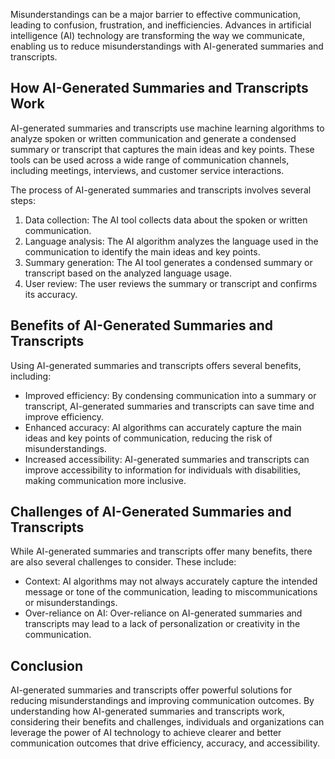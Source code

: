 

Misunderstandings can be a major barrier to effective communication, leading to confusion, frustration, and inefficiencies. Advances in artificial intelligence (AI) technology are transforming the way we communicate, enabling us to reduce misunderstandings with AI-generated summaries and transcripts.

How AI-Generated Summaries and Transcripts Work
-----------------------------------------------

AI-generated summaries and transcripts use machine learning algorithms to analyze spoken or written communication and generate a condensed summary or transcript that captures the main ideas and key points. These tools can be used across a wide range of communication channels, including meetings, interviews, and customer service interactions.

The process of AI-generated summaries and transcripts involves several steps:

1. Data collection: The AI tool collects data about the spoken or written communication.
2. Language analysis: The AI algorithm analyzes the language used in the communication to identify the main ideas and key points.
3. Summary generation: The AI tool generates a condensed summary or transcript based on the analyzed language usage.
4. User review: The user reviews the summary or transcript and confirms its accuracy.

Benefits of AI-Generated Summaries and Transcripts
--------------------------------------------------

Using AI-generated summaries and transcripts offers several benefits, including:

* Improved efficiency: By condensing communication into a summary or transcript, AI-generated summaries and transcripts can save time and improve efficiency.
* Enhanced accuracy: AI algorithms can accurately capture the main ideas and key points of communication, reducing the risk of misunderstandings.
* Increased accessibility: AI-generated summaries and transcripts can improve accessibility to information for individuals with disabilities, making communication more inclusive.

Challenges of AI-Generated Summaries and Transcripts
----------------------------------------------------

While AI-generated summaries and transcripts offer many benefits, there are also several challenges to consider. These include:

* Context: AI algorithms may not always accurately capture the intended message or tone of the communication, leading to miscommunications or misunderstandings.
* Over-reliance on AI: Over-reliance on AI-generated summaries and transcripts may lead to a lack of personalization or creativity in the communication.

Conclusion
----------

AI-generated summaries and transcripts offer powerful solutions for reducing misunderstandings and improving communication outcomes. By understanding how AI-generated summaries and transcripts work, considering their benefits and challenges, individuals and organizations can leverage the power of AI technology to achieve clearer and better communication outcomes that drive efficiency, accuracy, and accessibility.
